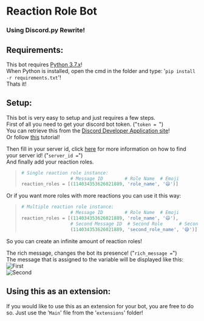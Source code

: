 # Reaction Role Bot
### Using Discord.py Rewrite!

## Requirements:
This bot requires [Python 3.7.x](https://www.python.org/downloads/ 'Python Download')!  
When Python is installed, open the cmd in the folder and type: '`pip install -r requirements.txt`'!  
Thats it!  

## Setup:
This bot is very easy to setup and just requires a few steps.  
First of all you need to get your discord bot token. ("`token = `")  
You can retrieve this from the [Discord Developer Application site](https://discordapp.com/developers/applications/me 'Discord Developer Platform')!    
Or follow [this](https://github.com/Arthurdw/UwU/wiki/How-to-create-your-bot-and-find-your-own-bot-token! 'Find your bot token!') tutorial!  
  
Then fill in your server id, click [here](https://support.discordapp.com/hc/en-us/articles/206346498-Where-can-I-find-my-User-Server-Message-ID- "Discord's server ID tutorial!") for more information on how to find your server id! ("`server_id =`")  
And finally add your reaction roles.
> ```python
> # Single reaction role instance:
>                   # Message ID        # Role Name  # Emoji
> reaction_roles = [(114034353626021889, 'role_name', '😃')]
> ```  
Or if you want more roles with more reactions you can use it this way:
> ```python
> # Multiple reaction role instance:
>                   # Message ID        # Role Name  # Emoji
> reaction_roles = [(114034353626021889, 'role_name', '😃'),
>                   # Second Message ID  # Second Role      # Second Emoji
>                   (114034353626021889, 'second_role_name', '😅')]
> ```
So you can create an infinite amount of reaction roles!  
  
The rich message, changes the bot its presence! ("`rich_message =`")  
The message that is assigned to the variable will be displayed like this:  
![First](https://i.gyazo.com/9ab8ecfbb0967b7aee313d2fe1638670.png "Rich Presence")  
![Second](https://i.gyazo.com/ecc60c3b0ca08e8d9ebc0ec53e6c72db.png "Rich Presence")  


## Using this as an extension:
If you would like to use this as an extension for your bot, you are free to do so.
Just use the '`Main`' file from the '`extensions`' folder!
